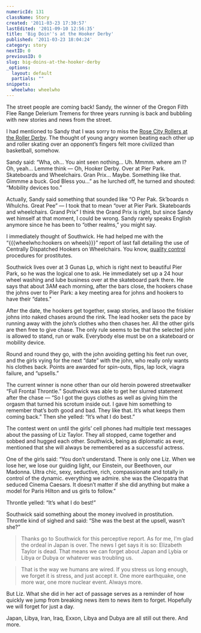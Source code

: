 ```yaml
---
numericId: 131
className: Story
created: '2011-03-23 17:30:57'
lastEdited: '2011-09-10 12:56:35'
title: 'Big Doin''s at the Hooker Derby'
published: '2011-03-23 18:04:24'
category: story
nextID: 0
previousID: 0
slug: big-doins-at-the-hooker-derby
_options:
  layout: default
  partials: ""
snippets:
  wheelwho: wheelwho
---
```

The street people are coming back! Sandy, the winner of the Oregon Filth Flee Range Delerium Tremens for three years running is back and bubbling with new stories and news from the street.

I had mentioned to Sandy that I was sorry to miss the [Rose City Rollers at the Roller Derby][0]. The thought of young angry women beating each other up and roller skating over an opponent’s fingers felt more civilized than basketball, somehow.

Sandy said: “Wha, oh… You aint seen nothing... Uh. Mmmm. where am I? Oh, yeah… Lemme think — Oh, Hooker Derby. Over at Pier Park. Skateboards and Wheelchairs. Gran Prix… Maybe. Something like that. Gimmme a buck. God Bless you…” as he lurched off, he turned and shouted: “Mobility devices too.”

Actually, Sandy said something that sounded like “O Per Pak. Sk’boards n Whulchs. Great Pee” — I took that to mean “over at Pier Park. Skateboards and wheelchairs. Grand Prix” I think the Grand Prix is right, but since Sandy wet himself at that moment, I could be wrong. Sandy rarely speaks English anymore since he has been to “other realms,” you might say.

I immediately thought of Southwick. He had helped me with the “{{{wheelwho:hookers on wheels}}}” report of last fall detailing the use of Centrally Dispatched Hookers on Wheelchairs. You know, [quality control][1] procedures for prostitutes.

Southwick lives over at 3 Gunas Lp, which is right next to beautiful Pier Park, so he was the logical one to ask. He immediately set up a 24 hour wheel washing and lube business over at the skateboard park there. He says that about 3AM each morning, after the bars close, the hookers chase the johns over to Pier Park: a key meeting area for johns and hookers to have their “dates."

After the date, the hookers get together, swap stories, and lasoo the friskier johns into naked chases around the rink. The lead hooker sets the pace by running away with the john’s clothes who then chases her. All the other girls are then free to give chase. The only rule seems to be that the selected john is allowed to stand, run or walk. Everybody else must be on a skateboard or mobility device.

Round and round they go, with the john avoiding getting his feet run over, and the girls vying for the next “date” with the john, who really only wants his clothes back. Points are awarded for spin-outs, flips, lap lock, viagra failure, and “upsells.”

The current winner is none other than our old heroin powered streetwalker “Full Frontal Throntle.” Southwick was able to get her slurred statement after the chase — “So I got the guys clothes as well as giving him the orgasm that turned his scrotum inside out. I gave him something to remember that’s both good and bad. They like that. It’s what keeps them coming back.” Then she yelled: “It’s what I do best.”

The contest went on until the girls’ cell phones had multiple text messages about the passing of Liz Taylor. They all stopped, came together and sobbed and hugged each other. Southwick, being as diplomatic as ever, mentioned that she will always be remembered as a successful actress.

One of the girls said: “You don’t understand. There is only one Liz. When we lose her, we lose our guiding light, our Einstein, our Beethoven, our Madonna. Ultra chic, sexy, seductive, rich, compassionate and totally in control of the dynamic. everything we admire. she was the Cleopatra that seduced Cinema Caesars. It doesn’t matter if she did anything but make a model for Paris Hilton and us girls to follow.”

Throntle yelled: “It’s what I do best!”

Southwick said something about the money involved in prostitution. Throntle kind of sighed and said: “She was the best at the upsell, wasn’t she?”

> Thanks go to Southwick for this perceptive report. As for me, I’m glad the ordeal in Japan is over. The news I get says it is so: Elizabeth Taylor is dead. That means we can forget about Japan and Lybia or Libya or Dubya or whatever was troubling us.

> That is the way we humans are wired. If you stress us long enough, we forget it is stress, and just accept it. One more earthquake, one more war, one more nuclear event. Always more.

But Liz. What she did in her act of passage serves as a reminder of how quickly we jump from breaking news item to news item to forget. Hopefully we will forget for just a day.

Japan, Libya, Iran, Iraq, Exxon, Libya and Dubya are all still out there. And more.

[0]: http://www.rosecityrollers.com/
[1]: http://www.skymark.com/resources/leaders/deming.asp